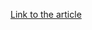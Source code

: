[Link to the article](https://blog.rapid7.com/2021/03/03/rapid7s-insightidr-enables-detection-and-response-to-microsoft-exchange-0-day/)

